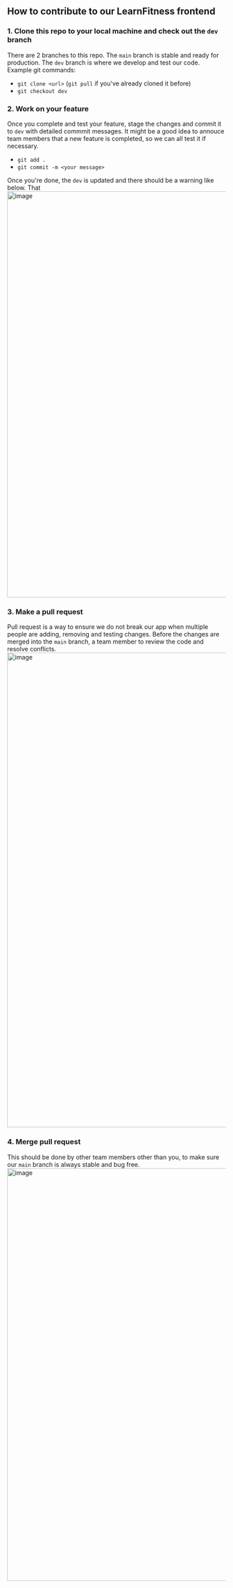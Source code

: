 ## How to contribute to our LearnFitness frontend

### 1. Clone this repo to your local machine and check out the ```dev``` branch
There are 2 branches to this repo. The ```main``` branch is stable and ready for production. The ```dev``` branch is where we develop and test our code. Example git commands:
- ```git clone <url>``` (```git pull``` if you've already cloned it before)
- ```git checkout dev```

### 2. Work on your feature
Once you complete and test your feature, stage the changes and commit it to ```dev``` with detailed commmit messages. It might be a good idea to annouce team members that a new feature is completed, so we can all test it if necessary. 
- ```git add .```
- ```git commit -m <your message>```

Once you're done, the ```dev``` is updated and there should be a warning like below. That
<img width="935" alt="image" src="https://github.com/LearnFitness/LearnFitness-frontend/assets/35861939/06b59879-b8e3-40b3-a6c1-3f884cc69ae8">

### 3. Make a pull request
Pull request is a way to ensure we do not break our app when multiple people are adding, removing and testing changes. Before the changes are merged into the ```main``` branch, a team member to review the code and resolve conflicts.
<img width="1093" alt="image" src="https://github.com/LearnFitness/LearnFitness-frontend/assets/35861939/359a8607-6778-4a45-898c-3f85ed0505d4">

### 4. Merge pull request
This should be done by other team members other than you, to make sure our ```main``` branch is always stable and bug free.
<img width="950" alt="image" src="https://github.com/LearnFitness/LearnFitness-frontend/assets/35861939/109e5d82-ef7a-49ef-8f09-33ec09ab57c2">

